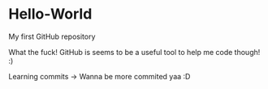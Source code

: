 # Hello-World
My first GitHub repository

What the fuck! GitHub is seems to be a useful tool to help me code though! :)

Learning commits -> Wanna be more commited yaa :D
